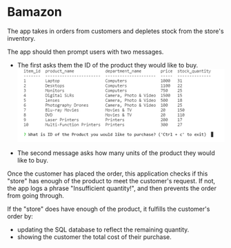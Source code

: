 # Bamazon

 The app takes in orders from customers and depletes stock from the store's inventory.

 The app should then prompt users with two messages.
 - The first asks them the ID of the product they would like to buy.
 ![alt text](images/Capture1.PNG "The First Prompt")
 
 - The second message asks how many units of the product they would like to buy.

 Once the customer has placed the order, this application checks if this "store" has enough of the product to meet the customer's request.
 If not, the app logs a phrase "Insufficient quantity!", and then prevents the order from going through.

 If the "store" does have enough of the product, it fulfills the customer's order by:
 - updating the SQL database to reflect the remaining quantity.
 - showing the customer the total cost of their purchase.